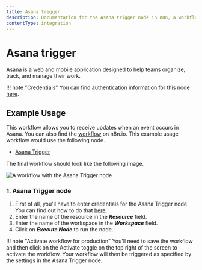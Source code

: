 ```yaml
---
title: Asana trigger
description: Documentation for the Asana trigger node in n8n, a workflow automation platform. Includes details of operations and configuration, and links to examples and credentials information.
contentType: integration
---
```


# Asana trigger

[Asana](https://asana.com/) is a web and mobile application designed to help teams organize, track, and manage their work.

!!! note "Credentials"
    You can find authentication information for this node [here](/integrations/builtin/credentials/asana/).


## Example Usage

This workflow allows you to receive updates when an event occurs in Asana. You can also find the [workflow](https://n8n.io/workflows/654) on n8n.io. This example usage workflow would use the following node.

- [Asana Trigger]()

The final workflow should look like the following image.

![A workflow with the Asana Trigger node](/_images/integrations/builtin/trigger-nodes/asanatrigger/workflow.png)

### 1. Asana Trigger node

1. First of all, you'll have to enter credentials for the Asana Trigger node. You can find out how to do that [here](/integrations/builtin/credentials/asana/).
2. Enter the name of the resource in the ***Resource*** field.
3. Enter the name of the workspace in the ***Workspace*** field.
4. Click on ***Execute Node*** to run the node.

!!! note "Activate workflow for production"
    You'll need to save the workflow and then click on the Activate toggle on the top right of the screen to activate the workflow. Your workflow will then be triggered as specified by the settings in the Asana Trigger node.


